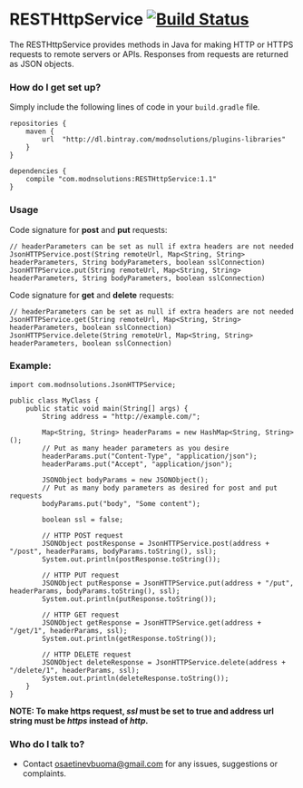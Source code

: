 # RESTHttpService [![Build Status](https://travis-ci.org/osaetinevbuoma/RESTHttpService.svg?branch=master)](https://travis-ci.org/osaetinevbuoma/RESTHttpService) #

The RESTHttpService provides methods in Java for making HTTP or HTTPS requests to remote servers or APIs. Responses from requests are returned as JSON objects.

### How do I get set up? ###

Simply include the following lines of code in your `build.gradle` file.
```
repositories {
    maven {
        url  "http://dl.bintray.com/modnsolutions/plugins-libraries" 
    }
}

dependencies {
    compile "com.modnsolutions:RESTHttpService:1.1"
}
```

### Usage ###
Code signature for **post** and **put** requests:

```
// headerParameters can be set as null if extra headers are not needed
JsonHTTPService.post(String remoteUrl, Map<String, String> headerParameters, String bodyParameters, boolean sslConnection)
JsonHTTPService.put(String remoteUrl, Map<String, String> headerParameters, String bodyParameters, boolean sslConnection)
```

Code signature for **get** and **delete** requests:

```
// headerParameters can be set as null if extra headers are not needed
JsonHTTPService.get(String remoteUrl, Map<String, String> headerParameters, boolean sslConnection)
JsonHTTPService.delete(String remoteUrl, Map<String, String> headerParameters, boolean sslConnection)
```

### Example: ###

```
import com.modnsolutions.JsonHTTPService;

public class MyClass {
    public static void main(String[] args) {
        String address = "http://example.com/";

        Map<String, String> headerParams = new HashMap<String, String>();
        // Put as many header parameters as you desire
        headerParams.put("Content-Type", "application/json");
        headerParams.put("Accept", "application/json");

        JSONObject bodyParams = new JSONObject();
        // Put as many body parameters as desired for post and put requests
        bodyParams.put("body", "Some content");

        boolean ssl = false;

        // HTTP POST request
        JSONObject postResponse = JsonHTTPService.post(address + "/post", headerParams, bodyParams.toString(), ssl);
        System.out.println(postResponse.toString());

        // HTTP PUT request
        JSONObject putResponse = JsonHTTPService.put(address + "/put", headerParams, bodyParams.toString(), ssl);
        System.out.println(putResponse.toString());

        // HTTP GET request
        JSONObject getResponse = JsonHTTPService.get(address + "/get/1", headerParams, ssl);
        System.out.println(getResponse.toString());

        // HTTP DELETE request
        JSONObject deleteResponse = JsonHTTPService.delete(address + "/delete/1", headerParams, ssl);
        System.out.println(deleteResponse.toString());
    }
}
```

**NOTE: To make https request, *ssl* must be set to true and address url string must be *https* instead of *http*.**

### Who do I talk to? ###

* Contact osaetinevbuoma@gmail.com for any issues, suggestions or complaints.